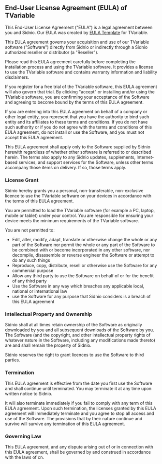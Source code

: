 ## End-User License Agreement (EULA) of TVariable

This End-User License Agreement ("EULA") is a legal agreement between you and Sidnio. Our EULA was created by [EULA Template](https://www.eulatemplate.com/) for TVariable.



This EULA agreement governs your acquisition and use of our TVariable software ("Software") directly from Sidnio or indirectly through a Sidnio authorized reseller or distributor (a "Reseller").

Please read this EULA agreement carefully before completing the installation process and using the TVariable software. It provides a license to use the TVariable software and contains warranty information and liability disclaimers.

If you register for a free trial of the TVariable software, this EULA agreement will also govern that trial. By clicking "accept" or installing and/or using the TVariable software, you are confirming your acceptance of the Software and agreeing to become bound by the terms of this EULA agreement.

If you are entering into this EULA agreement on behalf of a company or other legal entity, you represent that you have the authority to bind such entity and its affiliates to these terms and conditions. If you do not have such authority or if you do not agree with the terms and conditions of this EULA agreement, do not install or use the Software, and you must not accept this EULA agreement.

This EULA agreement shall apply only to the Software supplied by Sidnio herewith regardless of whether other software is referred to or described herein. The terms also apply to any Sidnio updates, supplements, Internet-based services, and support services for the Software, unless other terms accompany those items on delivery. If so, those terms apply.

### License Grant

Sidnio hereby grants you a personal, non-transferable, non-exclusive licence to use the TVariable software on your devices in accordance with the terms of this EULA agreement.

You are permitted to load the TVariable software (for example a PC, laptop, mobile or tablet) under your control. You are responsible for ensuring your device meets the minimum requirements of the TVariable software.

You are not permitted to:

- Edit, alter, modify, adapt, translate or otherwise change the whole or any part of the Software nor permit the whole or any part of the Software to be combined with or become incorporated in any other software, nor decompile, disassemble or reverse engineer the Software or attempt to do any such things
- Reproduce, copy, distribute, resell or otherwise use the Software for any commercial purpose
- Allow any third party to use the Software on behalf of or for the benefit of any third party
- Use the Software in any way which breaches any applicable local, national or international law
- use the Software for any purpose that Sidnio considers is a breach of this EULA agreement

### Intellectual Property and Ownership

Sidnio shall at all times retain ownership of the Software as originally downloaded by you and all subsequent downloads of the Software by you. The Software (and the copyright, and other intellectual property rights of whatever nature in the Software, including any modifications made thereto) are and shall remain the property of Sidnio.

Sidnio reserves the right to grant licences to use the Software to third parties.

### Termination

This EULA agreement is effective from the date you first use the Software and shall continue until terminated. You may terminate it at any time upon written notice to Sidnio.

It will also terminate immediately if you fail to comply with any term of this EULA agreement. Upon such termination, the licenses granted by this EULA agreement will immediately terminate and you agree to stop all access and use of the Software. The provisions that by their nature continue and survive will survive any termination of this EULA agreement.

### Governing Law

This EULA agreement, and any dispute arising out of or in connection with this EULA agreement, shall be governed by and construed in accordance with the laws of cn.